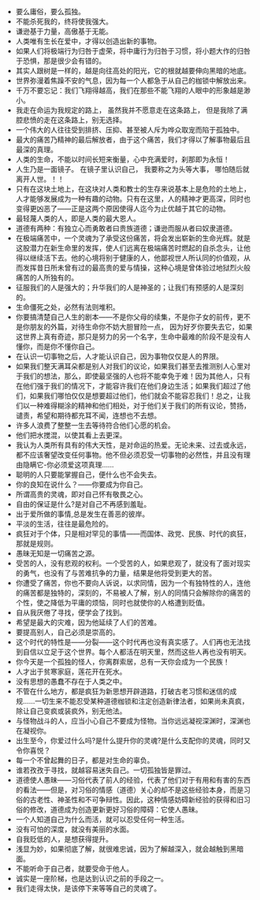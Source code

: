 - 要么庸俗，要么孤独。
- 不能杀死我的，终将使我强大。
- 谦逊基于力量，高傲基于无能。
- 人类唯有生长在爱中，才得以创造出新的事物。
- 如果人们将极端行为归咎于虚荣，将中庸行为归咎于习惯，将小题大作的归咎于恐惧，那是很少会有错的。
- 其实人跟树是一样的，越是向往高处的阳光，它的根就越要伸向黑暗的地底。
- 世界弥漫着焦躁不安的气息，因为每一个人都急于从自己的枷锁中解放出来。
- 千万不要忘记：我们飞翔得越高，我们在那些不能飞翔的人眼中的形象越是渺小。
- 我走在命运为我规定的路上， 虽然我并不愿意走在这条路上， 但是我除了满腔悲愤的走在这条路上，别无选择。
- 一个伟大的人往往受到排挤、压抑、甚至被人斥为哗众取宠而陷于孤独中。
- 最大的痛苦乃精神的最后解放者，由于这个痛苦，我们才得以了解事物最后且最深的真理。
- 人类的生命，不能以时间长短来衡量，心中充满爱时，刹那即为永恒！
- 人生乃是一面镜子。 在镜子里认识自己， 我要称之为头等大事， 哪怕随后就离开人世。！！
- 只有在这块土地上，在这块对人类和教士的生存来说基本上是危险的土地上，人才能够发展成为一种有趣的动物。只有在这里，人的精神才更高深，同时也变得更凶恶了——正是这两个原因使得人迄今为止优越于其它的动物。
- 最轻蔑人类的人，即是人类的最大恩人。
- 道德有两种：有独立心而勇敢者曰贵族道德；谦逊而服从者曰奴隶道德。
- 在极端痛苦中，一个灵魂为了承受这份痛苦，将会发出崭新的生命光辉。就是这股潜力在新生命里的发挥，使人们远离在极端痛苦时燃起的自杀念头，让他得以继续活下去。他的心境将别于健康的人，他鄙视世人所认同的价值观，从而发挥昔日所未曾有过的最高贵的爱与情操，这种心境是曾体验过地狱烈火般痛苦的人所独有的。
- 征服我们的人是强大的；升华我们的人是神圣的；让我们有预感的人是深刻的。
- 生命僵死之处，必然有法则堆积。
- 你要搞清楚自己人生的剧本——不是你父母的续集，不是你子女的前传，更不是你朋友的外篇，对待生命你不妨大胆冒险一点， 因为好歹你要失去它，如果这世界上真有奇迹，那只是努力的另一个名字，生命中最难的阶段不是没有人懂你，而是你不懂你自己。
- 在认识一切事物之后，人才能认识自己，因为事物仅仅是人的界限。
- 如果我们整天满耳朵都是别人对我们的议论，如果我们甚至去推测别人心里对于我们的想法，那么，即使最坚强的人也将不能幸免于难！因为其他人，只有在他们强于我们的情况下，才能容许我们在他们身边生活；如果我们超过了他们，如果我们哪怕仅仅是想要超过他们，他们就会不能容忍我们！总之，让我们以一种难得糊涂的精神和他们相处，对于他们关于我们的所有议论，赞扬，谴责，希望和期待都充耳不闻，连想也不去想。
- 许多人浪费了整整一生去等待符合他们心愿的机会。
- 他们把水搅混，以使其看上去更深。
- 我认为人类所有具有的伟大天性，是对命运的热爱。无论未来、过去或永远，都不应该奢望改变任何事物。他不但必须忍受一切事物的必然性，并且没有理由隐瞒它-你必须爱这项真理……
- 聪明的人只要能掌握自己，便什么也不会失去。
- 你的良知在说什么？——你要成为你自己。
- 所谓高贵的灵魂，即对自己怀有敬畏之心。
- 自由的保证是什么?是对自己不再感到羞耻。
- 出于爱所做的事情,总是发生在善恶的彼岸。
- 平淡的生活，往往是最危险的。
- 疯狂对于个体，只是相对罕见的事情——而国体、政党、民族、时代的疯狂，那就是规则。
- 愚昧无知是一切痛苦之源。
- 受苦的人，没有悲观的权利。一个受苦的人，如果悲观了，就没有了面对现实的勇气，也没有了与苦难抗争的力量，结果是他将受到更大的苦。
- 你遭受了痛苦，你也不要向人诉说，以求同情，因为一个有独特性的人，连他的痛苦都是独特的，深刻的，不易被人了解，别人的同情只会解除你的痛苦的个性，使之降低为平庸的烦恼，同时也就使你的人格遭到贬值。
- 自从我厌倦了寻找，便学会了找到。
- 希望是最大的灾难，因为他延续了人们的苦难。
- 要提高别人，自己必须是崇高的。
- 这个时代的特性是——分裂——这个时代再也没有真实感了。人们再也无法找到自信以立足于这个世界。每个人都活在明天里，然而这些人再也没有明天。
- 你今天是一个孤独的怪人，你离群索居，总有一天你会成为一个民族！
- 人才出于贫寒家庭，莲花开在死水。
- 没有思想的愚蠢不存在于人类之中。
- 不管在什么地方，都是疯狂为新思想开辟道路，打破古老习惯和迷信的成规……一切生来不能忍受某种道德枷锁和注定创造新律法者，如果尚未真疯，除让自己变疯或装疯外，别无他法。
- 与怪物战斗的人，应当小心自己不要成为怪物。当你远远凝视深渊时，深渊也在凝视你。
- 出生至今，你爱过什么吗?是什么提升你的灵魂?是什么支配你的灵魂，同时又令你喜悦？
- 每一个不曾起舞的日子，都是对生命的辜负。
- 谁若孜孜于寻找，就越容易迷失自己。一切孤独皆是罪过。
- 道德使人愚昧——习俗代表了前人的经验，代表了他们对于有用和有害的东西的看法——但是，对习俗的情感（道德）关心的却不是这些经验本身，而是习俗的古老性、神圣性和不可争辩性。因此，这种情感妨碍新经验的获得和旧习俗的修改，道德成为创造更新更好习俗的障碍：它使人愚昧。
- 一个人知道自己为什么而活，就可以忍受任何一种生活。
- 没有可怕的深度，就没有美丽的水面。
- 自我贬低的人，是想获得提升。
- 浅显为妙，如果彻底了解，就很难忠诚，因为了解越深入，就会越触到黑暗面。
- 不能听命于自己者，就要受命于他人。
- 诚实是一座阶梯，也是达到认识之前的手段之一。
- 我们走得太快，是该停下来等等自己的灵魂了。
